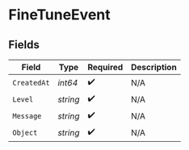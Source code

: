 # FineTuneEvent


## Fields

| Field              | Type               | Required           | Description        |
| ------------------ | ------------------ | ------------------ | ------------------ |
| `CreatedAt`        | *int64*            | :heavy_check_mark: | N/A                |
| `Level`            | *string*           | :heavy_check_mark: | N/A                |
| `Message`          | *string*           | :heavy_check_mark: | N/A                |
| `Object`           | *string*           | :heavy_check_mark: | N/A                |